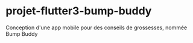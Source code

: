 # projet-flutter3-bump-buddy
Conception d'une app mobile pour des conseils de grossesses, nommée Bump Buddy
